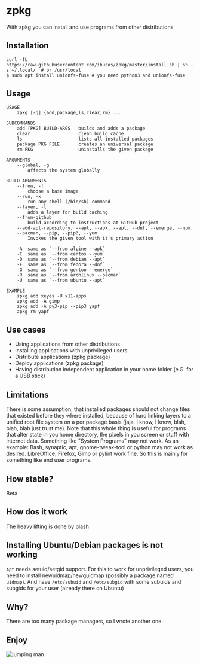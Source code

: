 
# zpkg
With zpkg you can install and use programs from other distributions


## Installation
```
curl -fL https://raw.githubusercontent.com/ihucos/zpkg/master/install.sh | sh -s ~/.local/  # or /usr/local
$ sudo apt install unionfs-fuse # you need python3 and unionfs-fuse
```

## Usage
```
USAGE
    zpkg [-g] {add,package,ls,clear,rm} ...

SUBCOMMANDS
    add [PKG] BUILD-ARGS   builds and adds a package
    clear                  clean build cache
    ls                     lists all installed packages
    package PKG FILE       creates an universal package
    rm PKG                 uninstalls the given package

ARGUMENTS
    --global, -g
        affects the system globally

BUILD ARGUMENTS
    --from, -f
        choose a base image
    --run, -x
        run any shell (/bin/sh) command
    --layer, -l
        adds a layer for build caching
    --from-github
        build according to instructions at GitHub project
    --add-apt-repository, --apt, --apk, --apt, --dnf, --emerge, --npm,
    --pacman, --pip, --pip3, --yum
        Invokes the given tool with it's primary action

    -A  same as `--from alpine --apk`
    -C  same as `--from centos --yum`
    -D  same as `--from debian --apt`
    -F  same as `--from fedora --dnf`
    -G  same as `--from gentoo --emerge`
    -R  same as `--from archlinux --pacman`
    -U  same as `--from ubuntu --apt`

EXAMPLE
    zpkg add xeyes -U x11-apps
    zpkg add -A gimp
    zpkg add -A py3-pip --pip3 yapf
    zpkg rm yapf
```

## Use cases
* Using applications from other distributions
* Installing applications with unprivileged users
* Distribute applications (zpkg package)
* Deploy applications (zpkg package)
* Having distribution independent application in your home folder (e.G. for a USB stick)

## Limitations
There is some assumption, that installed packages should not change files that existed before they where installed, because of hard linking layers to a unified root file system on a per package basis (jaja, I know, I know, blah, blah, blah just trust me). Note that this whole thing is useful for programs that alter state in you home directory, the pixels in you screen or stuff with internet data. Something like "System Programs" may not work. As an example: Bash, synaptic, apt, gnome-tweak-tool or python may not work as desired. LibreOffice, Firefox, Gimp or pylint work fine. So this is mainly for something like end user programs.

## How stable?
Beta

## How dos it work
The heavy lifting is done by [plash](https://github.com/ihucos/plash)

## Installing Ubuntu/Debian packages is not working
`Apt` needs setuid/setgid support. For this to work for unprivileged users, you need to install newuidmap/newguidmap (possibly a package named `uidmap`). And have `/etc/subuid` and `/etc/subgid` with some subuids and subgids for your user (already there on Ubuntu)

## Why?
There are too many package managers, so I wrote another one.

## Enjoy
![jumping man](https://user-images.githubusercontent.com/2066372/55283225-018fb980-5356-11e9-895e-f65965f5ccbd.jpg)
